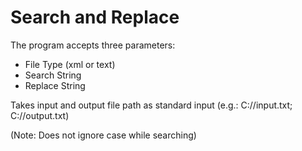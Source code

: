Search and Replace
================

The program accepts three parameters:

  * File Type (xml or text)
  * Search String
  * Replace String
  
Takes input and output file path as standard input (e.g.: C://input.txt; C://output.txt)

(Note: Does not ignore case while searching)
